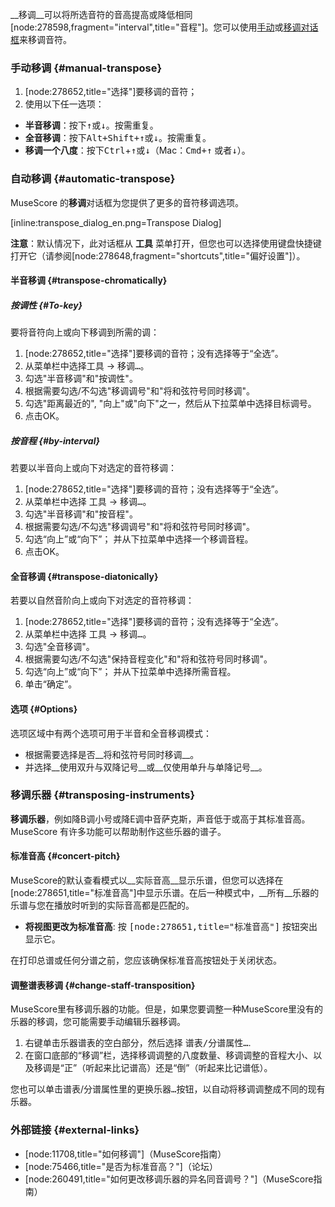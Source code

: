 __移调__可以将所选音符的音高提高或降低相同[node:278598,fragment="interval",title="音程"]。您可以使用[手动](#manual-transpose)或[移调对话框](#automatic-transpose)来移调音符。

### 手动移调 {#manual-transpose}

1. [node:278652,title="选择"]要移调的音符；
2. 使用以下任一选项：
 * __半音移调__：按下<kbd><kbd>↑</kbd></kbd>或<kbd><kbd>&darr;</kbd></kbd>。按需重复。
 * __全音移调__：按下<kbd><kbd>Alt</kbd>+<kbd>Shift</kbd>+<kbd>&uarr;</kbd></kbd>或<kbd><kbd>&darr;</kbd></kbd>。按需重复。
 * __移调一个八度__：按下<kbd><kbd>Ctrl</kbd></kbd>+<kbd><kbd>&uarr;</kbd></kbd>或<kbd><kbd>&darr;</kbd></kbd>（Mac：<kbd><kbd>Cmd</kbd>+<kbd>&uarr;</kbd></kbd> 或者<kbd><kbd>&darr;</kbd></kbd>）。

### 自动移调 {#automatic-transpose}

MuseScore 的**移调**对话框为您提供了更多的音符移调选项。

[inline:transpose_dialog_en.png=Transpose Dialog]

__注意__：默认情况下，此对话框从 __工具__ 菜单打开，但您也可以选择使用键盘快捷键打开它（请参阅[node:278648,fragment="shortcuts",title="偏好设置"]）。

#### 半音移调 {#transpose-chromatically}

##### 按调性 {#To-key}

要将音符向上或向下移调到所需的调：

1. [node:278652,title="选择"]要移调的音符；没有选择等于“全选”。
2. 从菜单栏中选择<samp class="menu">工具</samp> &rarr; <samp class="menuitem">移调…</samp>。
3. 勾选"半音移调"和"按调性"。
4. 根据需要勾选/不勾选"移调调号"和"将和弦符号同时移调"。
5. 勾选"距离最近的", "向上"或"向下"之一，然后从下拉菜单中选择目标调号。
6. 点击OK。

##### 按音程 {#by-interval}

若要以半音向上或向下对选定的音符移调：

1. [node:278652,title="选择"]要移调的音符；没有选择等于“全选”。
2. 从菜单栏中选择 <samp class="menu">工具</samp> &rarr; <samp class="menuitem">移调…</samp>。
3. 勾选"半音移调"和"按音程"。
4. 根据需要勾选/不勾选"移调调号"和"将和弦符号同时移调"。
5. 勾选“向上”或“向下”； 并从下拉菜单中选择一个移调音程。
6. 点击OK。

#### 全音移调 {#transpose-diatonically}

若要以自然音阶向上或向下对选定的音符移调：

1. [node:278652,title="选择"]要移调的音符；没有选择等于“全选”。
2. 从菜单栏中选择 <samp class="menu">工具</samp> &rarr; <samp class="menuitem">移调…</samp>。
3. 勾选"全音移调"。
4. 根据需要勾选/不勾选"保持音程变化"和"将和弦符号同时移调"。
5. 勾选“向上”或“向下”； 并从下拉菜单中选择所需音程。
6. 单击“确定”。

#### 选项 {#Options}

选项区域中有两个选项可用于半音和全音移调模式：

 * 根据需要选择是否__将和弦符号同时移调__。
 * 并选择__使用双升与双降记号__或__仅使用单升与单降记号__。

### 移调乐器 {#transposing-instruments}

__移调乐器__，例如降B调小号或降E调中音萨克斯，声音低于或高于其标准音高。MuseScore 有许多功能可以帮助制作这些乐器的谱子。

#### 标准音高 {#concert-pitch}

 MuseScore的默认查看模式以__实际音高__显示乐谱，但您可以选择在[node:278651,title="标准音高"]中显示乐谱。在后一种模式中，__所有__乐器的乐谱与您在播放时听到的实际音高都是匹配的。

* __将视图更改为标准音高__: 按 <kbd><samp class="button">[node:278651,title="标准音高"]</samp></kbd> 按钮突出显示它。

在打印总谱或任何分谱之前，您应该确保标准音高按钮处于关闭状态。

#### 调整谱表移调 {#change-staff-transposition}

MuseScore里有移调乐器的功能。但是，如果您要调整一种MuseScore里没有的乐器的移调，您可能需要手动编辑乐器移调。

1.  右键单击乐器谱表的空白部分，然后选择 <samp class="menuitem">谱表/分谱属性…</samp>.
2.  在窗口底部的“移调”栏，选择移调调整的八度数量、移调调整的音程大小、以及移调是“正”（听起来比记谱高）还是“倒”（听起来比记谱低）。

您也可以单击谱表/分谱属性里的<kbd><samp class="button">更换乐器…</samp></kbd>按钮，以自动将移调调整成不同的现有乐器。

### 外部链接 {#external-links}

 - [node:11708,title="如何移调"]（MuseScore指南）
 - [node:75466,title="是否为标准音高？"]（论坛）
 - [node:260491,title="如何更改移调乐器的异名同音调号？"]（MuseScore指南）
